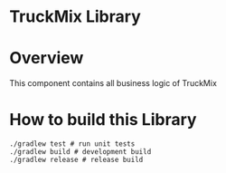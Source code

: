 # TruckMix Library

# Overview
This component contains all business logic of TruckMix

# How to build this Library
    ./gradlew test # run unit tests
    ./gradlew build # development build
    ./gradlew release # release build

